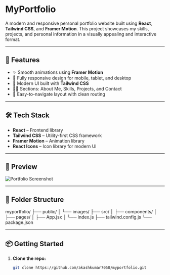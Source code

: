 # MyPortfolio

A modern and responsive personal portfolio website built using **React**, **Tailwind CSS**, and **Framer Motion**. This project showcases my skills, projects, and personal information in a visually appealing and interactive format.

---

## 🚀 Features

- ✨ Smooth animations using **Framer Motion**
- 📱 Fully responsive design for mobile, tablet, and desktop
- 🎨 Modern UI built with **Tailwind CSS**
- 🧑‍💻 Sections: About Me, Skills, Projects, and Contact
- 🔗 Easy-to-navigate layout with clean routing

---

## 🛠️ Tech Stack

- **React** – Frontend library
- **Tailwind CSS** – Utility-first CSS framework
- **Framer Motion** – Animation library
- **React Icons** – Icon library for modern UI

---

## 📸 Preview

![Portfolio Screenshot](link-to-screenshot-if-any)

---

## 📁 Folder Structure

myportfolio/
├── public/
│ └── images/
├── src/
│ ├── components/
│ ├── pages/
│ ├── App.jsx
│ └── index.js
├── tailwind.config.js
└── package.json



---

## 📦 Getting Started

1. **Clone the repo:**
   ```bash
   git clone https://github.com/akashkumar7050/myportfolio.git
